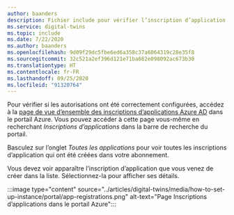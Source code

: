 ```yaml
---
author: baanders
description: Fichier include pour vérifier l’inscription d’application dans la configuration d’Azure Digital Twins - 1
ms.service: digital-twins
ms.topic: include
ms.date: 7/22/2020
ms.author: baanders
ms.openlocfilehash: 9d09f29dc5fbe6ed6a358c37a6064319c28e35f8
ms.sourcegitcommit: 32c521a2ef396d121e71ba682e098092ac673b30
ms.translationtype: HT
ms.contentlocale: fr-FR
ms.lasthandoff: 09/25/2020
ms.locfileid: "91320764"
---
```

Pour vérifier si les autorisations ont été correctement configurées, accédez à la [page de vue d’ensemble des inscriptions d’applications Azure AD](https://portal.azure.com/#blade/Microsoft_AAD_IAM/ActiveDirectoryMenuBlade/RegisteredApps) dans le portail Azure. Vous pouvez accéder à cette page vous-même en recherchant *Inscriptions d’applications* dans la barre de recherche du portail.

Basculez sur l’onglet *Toutes les applications* pour voir toutes les inscriptions d’application qui ont été créées dans votre abonnement.

Vous devez voir apparaître l’inscription d’application que vous venez de créer dans la liste. Sélectionnez-la pour afficher ses détails.

:::image type="content" source="../articles/digital-twins/media/how-to-set-up-instance/portal/app-registrations.png" alt-text="Page Inscriptions d’applications dans le portail Azure":::